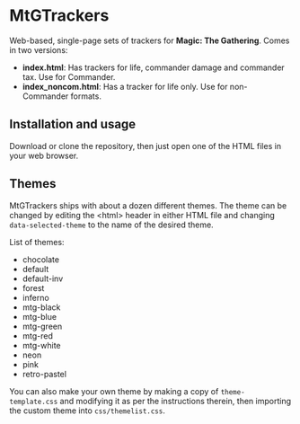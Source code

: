 # MtGTrackers

Web-based, single-page sets of trackers for **Magic: The Gathering**. Comes in two versions:
- **index.html**: Has trackers for life, commander damage and commander tax. Use for Commander.
- **index_noncom.html**: Has a tracker for life only. Use for non-Commander formats.

## Installation and usage

Download or clone the repository, then just open one of the HTML files in your web browser.

## Themes

MtGTrackers ships with about a dozen different themes. The theme can be changed by editing the \<html\> header in either HTML file and changing `data-selected-theme` to the name of the desired theme.

List of themes:

* chocolate
* default
* default-inv
* forest
* inferno
* mtg-black
* mtg-blue
* mtg-green
* mtg-red
* mtg-white
* neon
* pink
* retro-pastel

You can also make your own theme by making a copy of `theme-template.css` and modifying it as per the instructions therein, then importing the custom theme into `css/themelist.css`.
